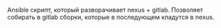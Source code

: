 Ansible скрипт, который разворачивает nexus + gitlab. Позволяет собирать в gitlab сборки, которые в последующем кладутся в nexus.
